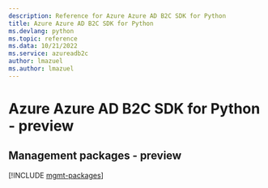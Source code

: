 ```yaml
---
description: Reference for Azure Azure AD B2C SDK for Python
title: Azure Azure AD B2C SDK for Python
ms.devlang: python
ms.topic: reference
ms.data: 10/21/2022
ms.service: azureadb2c
author: lmazuel
ms.author: lmazuel
---
```

# Azure Azure AD B2C SDK for Python - preview

## Management packages - preview
[!INCLUDE [mgmt-packages](azure-ad-b2c-mgmt-index.md)]